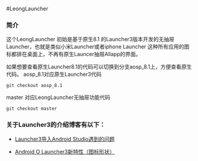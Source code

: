 #LeongLauncher


### 简介
这个LeongLauncher 初始是基于原生8.1 的Launcher3版本开发的无抽屉Launcher，也就是类似小米Launcher或者iphone Launcher 这种所有应用的图标都排在桌面上，不再有原生Launcer抽屉Allapp的界面。

如果想要查看原生Launcher8.1的代码可以切换到分支aosp_8.1上，方便查看原生代码。
aosp_8.1对应原生Launcher3代码
~~~
git checkout aosp_8.1
~~~

master 对应LeongLauncher无抽屉功能代码

~~~
git checkout master
~~~

### 关于Launcher3的介绍博客有以下：

- [Launcher3导入Android Studio遇到的问题](http://www.jianshu.com/p/28b1d205b4e6)

- [Android O Launcher3新特性（图标形状）](http://www.jianshu.com/p/20df6c156f3d)